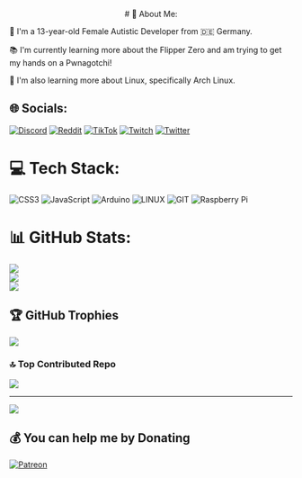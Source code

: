 <p align="center">
# 💫 About Me:
</p>

👩 I'm a 13-year-old Female Autistic Developer from 🇩🇪 Germany.

📚 I'm currently learning more about the Flipper Zero and am trying to get my hands on a Pwnagotchi!

🐧 I'm also learning more about Linux, specifically Arch Linux.


## 🌐 Socials:
[![Discord](https://img.shields.io/badge/Discord-%237289DA.svg?logo=discord&logoColor=white)](https://discord.gg/https://discord.gg/zDhX9nyT) [![Reddit](https://img.shields.io/badge/Reddit-%23FF4500.svg?logo=Reddit&logoColor=white)](https://reddit.com/user/mikoinspace) [![TikTok](https://img.shields.io/badge/TikTok-%23000000.svg?logo=TikTok&logoColor=white)](https://tiktok.com/@mikoinspace) [![Twitch](https://img.shields.io/badge/Twitch-%239146FF.svg?logo=Twitch&logoColor=white)](https://twitch.tv/mikoinspace) [![Twitter](https://img.shields.io/badge/Twitter-%231DA1F2.svg?logo=Twitter&logoColor=white)](https://twitter.com/mikoinspace) 

# 💻 Tech Stack:
![CSS3](https://img.shields.io/badge/css3-%231572B6.svg?style=for-the-badge&logo=css3&logoColor=white) ![JavaScript](https://img.shields.io/badge/javascript-%23323330.svg?style=for-the-badge&logo=javascript&logoColor=%23F7DF1E) ![Arduino](https://img.shields.io/badge/-Arduino-00979D?style=for-the-badge&logo=Arduino&logoColor=white) ![LINUX](https://img.shields.io/badge/Linux-FCC624?style=for-the-badge&logo=linux&logoColor=black) ![GIT](https://img.shields.io/badge/Git-fc6d26?style=for-the-badge&logo=git&logoColor=white) ![Raspberry Pi](https://img.shields.io/badge/-RaspberryPi-C51A4A?style=for-the-badge&logo=Raspberry-Pi)
# 📊 GitHub Stats:
![](https://github-readme-stats.vercel.app/api?username=MikoInSpace&theme=dark&hide_border=false&include_all_commits=false&count_private=false)<br/>
![](https://github-readme-streak-stats.herokuapp.com/?user=MikoInSpace&theme=dark&hide_border=false)<br/>
![](https://github-readme-stats.vercel.app/api/top-langs/?username=MikoInSpace&theme=dark&hide_border=false&include_all_commits=false&count_private=false&layout=compact)

## 🏆 GitHub Trophies
![](https://github-profile-trophy.vercel.app/?username=MikoInSpace&theme=dark&no-frame=true&no-bg=true&margin-w=4)

### 🔝 Top Contributed Repo
![](https://github-contributor-stats.vercel.app/api?username=MikoInSpace&limit=5&theme=dark&combine_all_yearly_contributions=true)

---
[![](https://visitcount.itsvg.in/api?id=MikoInSpace&icon=0&color=12)](https://visitcount.itsvg.in)

  ## 💰 You can help me by Donating
  [![Patreon](https://img.shields.io/badge/Patreon-F96854?style=for-the-badge&logo=patreon&logoColor=white)](https://patreon.com/mikoinspace) 

  
<!-- Proudly created with GPRM ( https://gprm.itsvg.in ) -->
